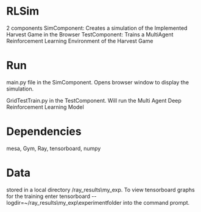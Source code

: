 # RLSim
2 components 
SimComponent: Creates a simulation of the Implemented Harvest Game in the Browser
TestComponent: Trains a MultiAgent Reinforcement Learning Environment of the Harvest Game
# Run 
main.py file in the SimComponent. Opens browser window to display the simulation. <br />

GridTestTrain.py in the TestComponent. Will run the Multi Agent Deep Reinforcement Learning Model<br />

# Dependencies
mesa, Gym, Ray, tensorboard, numpy
# Data 
stored in a local directory /ray_results\my_exp. 
To view tensorboard graphs for the training enter tensorboard --logdir=~/ray_results\my_exp\experimentfolder into the command prompt.
